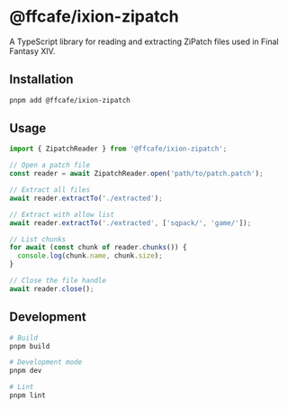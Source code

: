 # @ffcafe/ixion-zipatch

A TypeScript library for reading and extracting ZiPatch files used in Final Fantasy XIV.

## Installation

```bash
pnpm add @ffcafe/ixion-zipatch
```

## Usage

```typescript
import { ZipatchReader } from '@ffcafe/ixion-zipatch';

// Open a patch file
const reader = await ZipatchReader.open('path/to/patch.patch');

// Extract all files
await reader.extractTo('./extracted');

// Extract with allow list
await reader.extractTo('./extracted', ['sqpack/', 'game/']);

// List chunks
for await (const chunk of reader.chunks()) {
  console.log(chunk.name, chunk.size);
}

// Close the file handle
await reader.close();
```

## Development

```bash
# Build
pnpm build

# Development mode
pnpm dev

# Lint
pnpm lint
```
